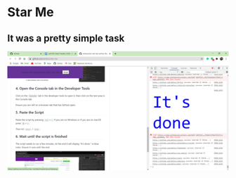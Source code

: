 # Star Me
## It was a pretty simple task
![Screenshot](https://github.com/abhinandarun-02/amfoss-tasks/blob/main/task-01/task-01%20screenshot.png?raw=true)
